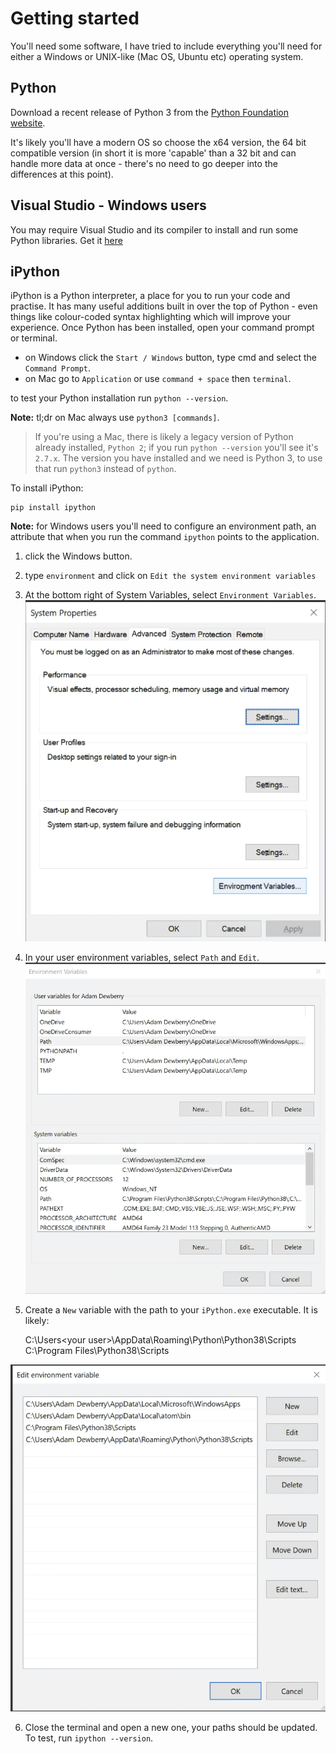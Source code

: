 # Getting started

You'll need some software, I have tried to include everything you'll need for either a Windows or UNIX-like (Mac OS, Ubuntu etc) operating system.

## Python

Download a recent release of Python 3 from the [Python Foundation website](https://www.python.org/downloads/).

It's likely you'll have a modern OS so choose the x64 version, the 64 bit compatible version (in short it is more 'capable' than a 32 bit and can handle more data at once - there's no need to go deeper into the differences at this point).


## Visual Studio - Windows users
You may require Visual Studio and its compiler to install and run some Python libraries. Get it [here](
https://visualstudio.microsoft.com/visual-cpp-build-tools/)

## iPython

iPython is a Python interpreter, a place for you to run your code and practise. It has many useful additions built in over the top of Python - even things like colour-coded syntax highlighting which will improve your experience.
Once Python has been installed, open your command prompt or terminal.
- on Windows click the `Start / Windows` button, type cmd and select the `Command Prompt`.
- on Mac go to `Application` or use `command + space` then `terminal`.

to test your Python installation run `python --version`.

**Note:** tl;dr on Mac always use `python3 [commands]`.  
>  If you're using a Mac, there is likely a legacy version of Python already installed, `Python 2`; if you run `python --version` you'll see it's `2.7.x`. The version you have installed and we need is Python 3, to use that run `python3` instead of `python`.

To install iPython:

    pip install ipython


**Note:** for Windows users you'll need to configure an environment path, an attribute that when you run the command `ipython` points to the application.

1. click the Windows button.
1. type `environment` and click on `Edit the system environment variables`
1. At the bottom right of System Variables, select `Environment Variables`.
![](assets/system_properties.png)
1. In your user environment variables, select `Path` and `Edit`.
![](assets/environment_variables.png)
1. Create a `New` variable with the path to your `iPython.exe` executable.  It is likely:


    C:\Users\<your user>\AppData\Roaming\Python\Python38\Scripts
    C:\Program Files\Python38\Scripts


![](assets/path.png)


6. Close the terminal and open a new one, your paths should be updated. To test, run `ipython --version`.
